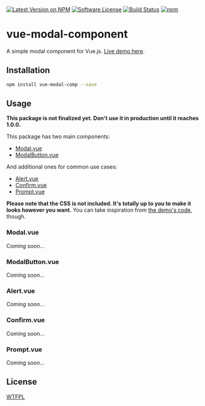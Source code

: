 [![Latest Version on NPM](https://img.shields.io/npm/v/vue-modal-component.svg?style=flat-square)](https://npmjs.com/package/vue-modal-component)
[![Software License](https://img.shields.io/badge/license-WTFPL-brightgreen.svg?style=flat-square)](LICENSE.md)
[![Build Status](https://img.shields.io/travis/benjamincrozat/vue-modal-component/master.svg?style=flat-square)](https://travis-ci.org/benjamincrozat/vue-modal-component)
[![npm](https://img.shields.io/npm/dt/vue-modal-component.svg?style=flat-square)](https://www.npmjs.com/package/vue-modal-component)

# vue-modal-component

A simple modal component for Vue.js. [Live demo here](https://vue-modal-component.benjamincrozat.com/).

## Installation

```bash
npm install vue-modal-comp --save
```

## Usage

**This package is not finalized yet. Don't use it in production until it reaches 1.0.0.**

This package has two main components:
- [Modal.vue](https://github.com/benjamincrozat/vue-modal-component/tree/develop#modalvue)
- [ModalButton.vue](https://github.com/benjamincrozat/vue-modal-component/tree/develop#modalvue)

And additional ones for common use cases:
- [Alert.vue](https://github.com/benjamincrozat/vue-modal-component/tree/develop#alertvue)
- [Confirm.vue](https://github.com/benjamincrozat/vue-modal-component/tree/develop#confirmvue)
- [Prompt.vue](https://github.com/benjamincrozat/vue-modal-component/tree/develop#promptvue)

**Please note that the CSS is not included. It's totally up to you to make it looks however you want.** You can take inspiration from [the demo's code](static/css/style.css), though.

### Modal.vue

Coming soon…

### ModalButton.vue

Coming soon…

### Alert.vue

Coming soon…

### Confirm.vue

Coming soon…

### Prompt.vue

Coming soon…

## License

[WTFPL](http://www.wtfpl.net/txt/copying/)
